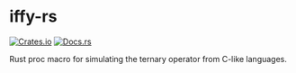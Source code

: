 # iffy-rs
[![Crates.io](https://img.shields.io/crates/v/iffy)](https://crates.io/crates/iffy)
[![Docs.rs](https://img.shields.io/docsrs/iffy)](https://docs.rs/iffy)

Rust proc macro for simulating the ternary operator from C-like languages.
